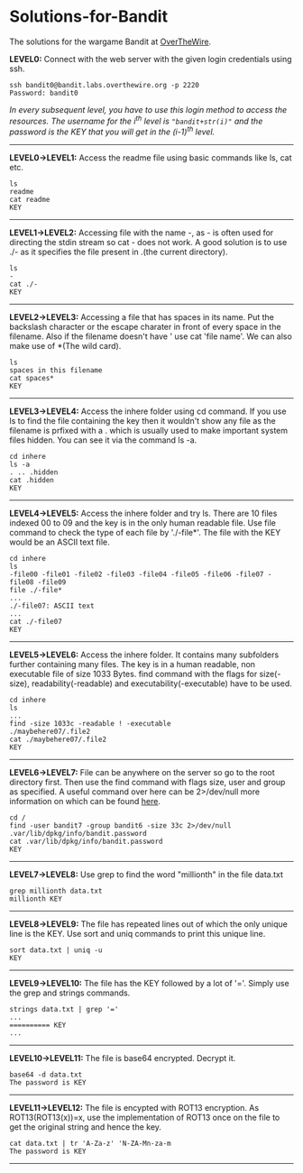 # Solutions-for-Bandit
The solutions for the wargame Bandit at [OverTheWire](overthewire.org/bandit).

**LEVEL0:** Connect with the web server with the given login credentials using ssh.
```
ssh bandit0@bandit.labs.overthewire.org -p 2220
Password: bandit0
```

*In every subsequent level, you have to use this login method to access the resources. The username for the i<sup>th</sup> level is `"bandit+str(i)"` and the password is the KEY that you will get in the (i-1)<sup>th</sup> level.*

---

**LEVEL0->LEVEL1:** Access the readme file using basic commands like ls, cat etc.

```
ls
readme
cat readme
KEY
```

---
**LEVEL1->LEVEL2:** Accessing file with the name -, as - is often used for directing the stdin stream so cat - does not work. A good solution is to use ./- as it specifies the file present in .(the current directory).

```
ls
-
cat ./-
KEY
```

---
**LEVEL2->LEVEL3:** Accessing a file that has spaces in its name. Put the backslash character or the escape charater in front of every space in the filename. Also if the filename doesn't have ' use cat 'file name'. We can also make use of *(The wild card).

```
ls
spaces in this filename
cat spaces*
KEY
```

---
**LEVEL3->LEVEL4:** Access the inhere folder using cd command. If you use ls to find the file containing the key then it wouldn't show any file as the filename is prfixed with a . which is usually used to make important system files hidden. You can see it via the command ls -a.

```
cd inhere
ls -a
. .. .hidden
cat .hidden
KEY
```

---
**LEVEL4->LEVEL5:** Access the inhere folder and try ls. There are 10 files indexed 00 to 09 and the key is in the only human readable file. Use file command to check the type of each file by './-file*'. The file with the KEY would be an ASCII text file.

```
cd inhere
ls
-file00 -file01 -file02 -file03 -file04 -file05 -file06 -file07 -file08 -file09
file ./-file*
...
./-file07: ASCII text
...
cat ./-file07
KEY
```

---
**LEVEL5->LEVEL6:** Access the inhere folder. It contains many subfolders further containing many files. The key is in a human readable, non executable file of size 1033 Bytes. find command with the flags for size(-size), readability(-readable) and executability(-executable) have to be used.

```
cd inhere
ls
...
find -size 1033c -readable ! -executable
./maybehere07/.file2
cat ./maybehere07/.file2
KEY
```

---
**LEVEL6->LEVEL7:** File can be anywhere on the server so go to the root directory first. Then use the find command with flags size, user and group as specified. A useful command over here can be 2>/dev/null more information on which can be found [here](https://askubuntu.com/questions/350208/what-does-2-dev-null-mean).

```
cd /
find -user bandit7 -group bandit6 -size 33c 2>/dev/null
.var/lib/dpkg/info/bandit.password
cat .var/lib/dpkg/info/bandit.password
KEY
```

---
**LEVEL7->LEVEL8:** Use grep to find the word "millionth" in the file data.txt

```
grep millionth data.txt
millionth KEY
```

---
**LEVEL8->LEVEL9:** The file has repeated lines out of which the only unique line is the KEY. Use sort and uniq commands to print this unique line.

```
sort data.txt | uniq -u
KEY
```

---
**LEVEL9->LEVEL10:** The file has the KEY followed by a lot of '='. Simply use the grep and strings commands.

```
strings data.txt | grep '='
...
========== KEY
...
```

---
**LEVEL10->LEVEL11:** The file is base64 encrypted. Decrypt it.

```
base64 -d data.txt
The password is KEY
```

---
**LEVEL11->LEVEL12:** The file is encypted with ROT13 encryption. As ROT13(ROT13(x))=x, use the implementation of ROT13 once on the file to get the original string and hence the key.

```
cat data.txt | tr 'A-Za-z' 'N-ZA-Mn-za-m
The password is KEY
```

---
